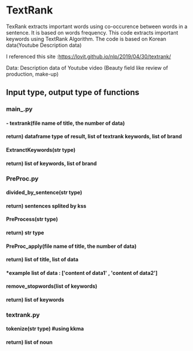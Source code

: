 # TextRank
TexRank extracts important words using co-occurence between words in a sentence. It is based on words frequency.
This code extracts important keywords using TextRank Algorithm. The code is based on Korean data(Youtube Description data)

I referenced this site :https://lovit.github.io/nlp/2019/04/30/textrank/

Data: Description data of Youtube video (Beauty field like review of production, make-up)

<h2>Input type, output type of functions </h2>

<h3>main_.py
<h4>- textrank(file name of title, the number of data)</h4>
<h4>    return) dataframe type of result, list of textrank keywords, list of brand
  </h4>
<h4>ExtranctKeywords(str type)</h4>
<h4>return) list of keywords, list of brand



<h3>PreProc.py
<h4>divided_by_sentence(str type)</h4>
<h4>return) sentences splited by kss

<h4>PreProcess(str type)</h4>
<h4>return) str type
<h4>PreProc_apply(file name of title, the number of data)</h4>
<h4>return) list of title, list of data
<h4>*example list of data : ['content of data1' , 'content of data2']
<h4>remove_stopwords(list of keywords)</h4>
<h4>return) list of keywords

<h3>textrank.py
<h4>tokenize(str type) #using kkma</h4>
<h4>return) list of noun
